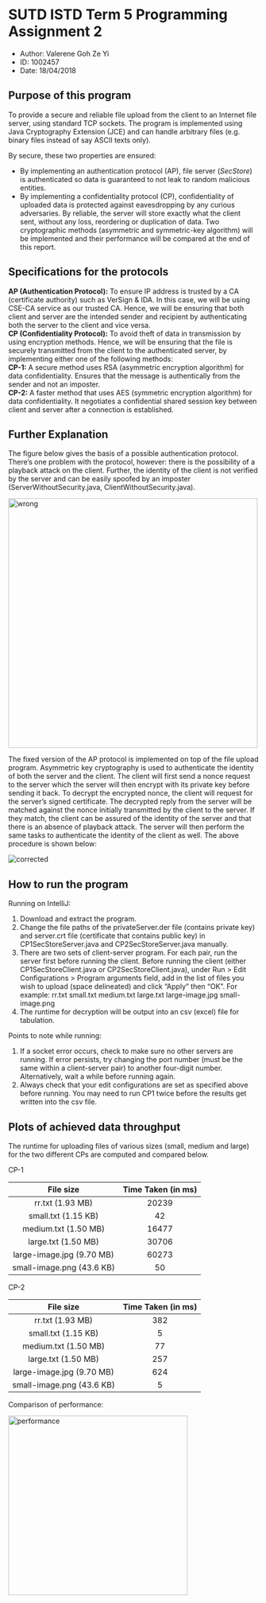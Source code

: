 # SUTD ISTD Term 5 Programming Assignment 2
- Author: Valerene Goh Ze Yi
- ID: 1002457   
- Date: 18/04/2018

## Purpose of this program
To provide a secure and reliable file upload from the client to an Internet file server, using standard TCP sockets. The program is implemented using Java Cryptography Extension (JCE) and can handle arbitrary files (e.g. binary files instead of say ASCII texts only).

By secure, these two properties are ensured:
-	By implementing an authentication protocol (AP), file server (*SecStore*) is authenticated so data is guaranteed to not leak to random malicious entities.
-	By implementing a confidentiality protocol (CP), confidentiality of uploaded data is protected against eavesdropping by any curious adversaries.
By reliable, the server will store exactly what the client sent, without any loss, reordering or duplication of data.
Two cryptographic methods (asymmetric and symmetric-key algorithm) will be implemented and their performance will be compared at the end of this report.

## Specifications for the protocols
**AP (Authentication Protocol):** To ensure IP address is trusted by a CA (certificate authority) such as VerSign & IDA. In this case, we will be using CSE-CA service as our trusted CA. 
Hence, we will be ensuring that both client and server are the intended sender and recipient by authenticating both the server to the client and vice versa.
</br>
**CP (Confidentiality Protocol):** To avoid theft of data in transmission by using encryption methods.
Hence, we will be ensuring that the file is securely transmitted from the client to the authenticated server, by implementing either one of the following methods:
</br>
**CP-1:** A secure method uses RSA (asymmetric encryption algorithm) for data confidentiality. Ensures that the message is authentically from the sender and not an imposter.
</br>
**CP-2:** A faster method that uses AES (symmetric encryption algorithm) for data confidentiality. It negotiates a confidential shared session key between client and server after a connection is established. 

## Further Explanation
The figure below gives the basis of a possible authentication protocol. There’s one problem with the protocol, however: there is the possibility of a playback attack on the client. Further, the identity of the client is not verified by the server and can be easily spoofed by an imposter (ServerWithoutSecurity.java, ClientWithoutSecurity.java).

<img width="502" alt="wrong" src="https://user-images.githubusercontent.com/23626462/38912968-ec851a32-430a-11e8-8e4f-0e032ef97484.png">

The fixed version of the AP protocol is implemented on top of the file upload program. Asymmetric key cryptography is used to authenticate the identity of both the server and the client. The client will first send a nonce request to the server which the server will then encrypt with its private key before sending it back. To decrypt the encrypted nonce, the client will request for the server’s signed certificate. The decrypted reply from the server will be matched against the nonce initially transmitted by the client to the server. If they match, the client can be assured of the identity of the server and that there is an absence of playback attack. The server will then perform the same tasks to authenticate the identity of the client as well. The above procedure is shown below:

![corrected](https://user-images.githubusercontent.com/23626462/38945487-31f2fc7a-4369-11e8-992c-f00141c89a91.jpeg)

## How to run the program
Running on IntelliJ:
1.	Download and extract the program.
2.	Change the file paths of the privateServer.der file (contains private key) and server.crt file (certificate that contains public key) in CP1SecStoreServer.java and CP2SecStoreServer.java manually.
3.	There are two sets of client-server program. For each pair, run the server first before running the client. Before running the client (either CP1SecStoreClient.java or CP2SecStoreClient.java), under Run > Edit Configurations > Program arguments field, add in the list of files you wish to upload (space delineated) and click “Apply” then “OK”. For example:
rr.txt small.txt medium.txt large.txt large-image.jpg small-image.png
4.	The runtime for decryption will be output into an csv (excel) file for tabulation.

Points to note while running:
1.	If a socket error occurs, check to make sure no other servers are running. If error persists, try changing the port number (must be the same within a client-server pair) to another four-digit number. Alternatively, wait a while before running again.
2.	Always check that your edit configurations are set as specified above before running. You may need to run CP1 twice before the results get written into the csv file.

## Plots of achieved data throughput
The runtime for uploading files of various sizes (small, medium and large) for the two different CPs are computed and compared below.

CP-1

| File size                 | Time Taken (in ms) |
| :-----------------------: | :----------------: |
| rr.txt (1.93 MB)          | 20239              |
| small.txt (1.15 KB)       | 42                 |
| medium.txt (1.50 MB)      | 16477              |
| large.txt (1.50 MB)       | 30706              |
| large-image.jpg (9.70 MB) | 60273              |
| small-image.png (43.6 KB) | 50                 |

CP-2

| File size                 | Time Taken (in ms) |
| :-----------------------: | :----------------: |
| rr.txt (1.93 MB)          | 382                |
| small.txt (1.15 KB)       | 5                  |
| medium.txt (1.50 MB)      | 77                 |
| large.txt (1.50 MB)       | 257                |
| large-image.jpg (9.70 MB) | 624                |
| small-image.png (43.6 KB) | 5                  |

Comparison of performance:

<img width="361" alt="performance" src="https://user-images.githubusercontent.com/23626462/38912976-f25601a6-430a-11e8-806f-b2226f388797.png">
